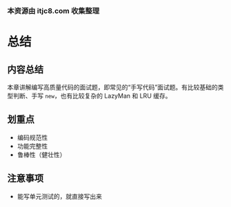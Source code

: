 ### 本资源由 itjc8.com 收集整理
# 总结

## 内容总结

本章讲解编写高质量代码的面试题，即常见的“手写代码”面试题。有比较基础的类型判断、手写 `new`，也有比较复杂的 LazyMan 和 LRU 缓存。

## 划重点

- 编码规范性
- 功能完整性
- 鲁棒性（健壮性）

## 注意事项

- 能写单元测试的，就直接写出来
